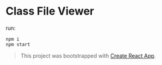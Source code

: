 # Class File Viewer

run:

```shell script
npm i
npm start
```

> This project was bootstrapped with [Create React App](https://github.com/facebook/create-react-app).
